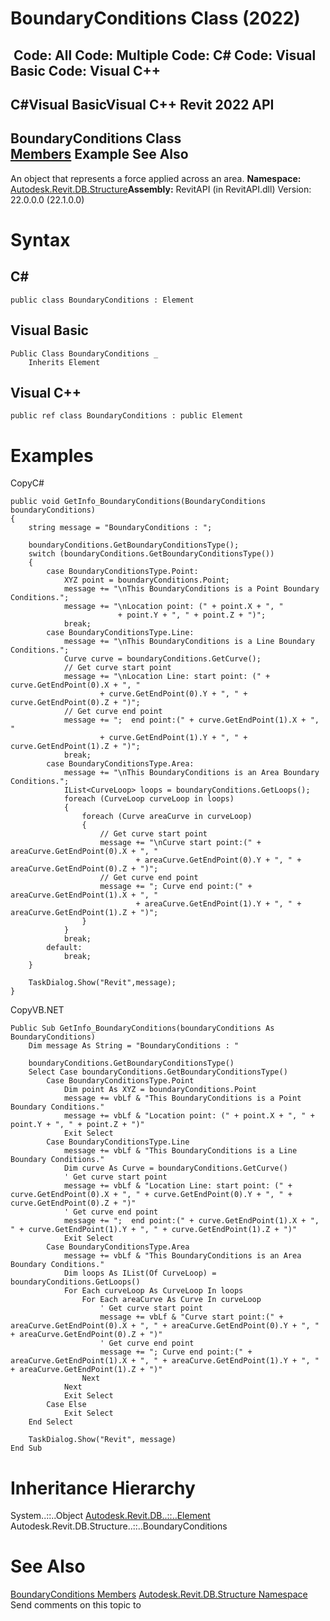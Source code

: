 # BoundaryConditions Class (2022)

﻿
 Code: All Code: Multiple Code: C# Code: Visual Basic Code: Visual C++   
---  
C#Visual BasicVisual C++
Revit 2022 API  
---  
BoundaryConditions Class  
[Members](8c24b5f4-c86e-9d2f-07bb-fdff4161246c.md "BoundaryConditions Members") Example See Also  
---  
An object that represents a force applied across an area. 
**Namespace:** [Autodesk.Revit.DB.Structure](d586b341-f687-9d90-e96d-255806b7d4fc.md "Autodesk.Revit.DB.Structure Namespace")**Assembly:** RevitAPI (in RevitAPI.dll) Version: 22.0.0.0 (22.1.0.0)
# Syntax
C#  
---  
```text
public class BoundaryConditions : Element
```
  
Visual Basic  
---  
```text
Public Class BoundaryConditions _
	Inherits Element
```
  
Visual C++  
---  
```text
public ref class BoundaryConditions : public Element
```
  
# Examples
CopyC#
```text
public void GetInfo_BoundaryConditions(BoundaryConditions boundaryConditions)
{
    string message = "BoundaryConditions : ";

    boundaryConditions.GetBoundaryConditionsType();
    switch (boundaryConditions.GetBoundaryConditionsType())
    {
        case BoundaryConditionsType.Point:
            XYZ point = boundaryConditions.Point;
            message += "\nThis BoundaryConditions is a Point Boundary Conditions.";
            message += "\nLocation point: (" + point.X + ", "
                        + point.Y + ", " + point.Z + ")";
            break;
        case BoundaryConditionsType.Line:
            message += "\nThis BoundaryConditions is a Line Boundary Conditions.";
            Curve curve = boundaryConditions.GetCurve();
            // Get curve start point
            message += "\nLocation Line: start point: (" + curve.GetEndPoint(0).X + ", "
                    + curve.GetEndPoint(0).Y + ", " + curve.GetEndPoint(0).Z + ")";
            // Get curve end point
            message += ";  end point:(" + curve.GetEndPoint(1).X + ", "
                    + curve.GetEndPoint(1).Y + ", " + curve.GetEndPoint(1).Z + ")";
            break;
        case BoundaryConditionsType.Area:
            message += "\nThis BoundaryConditions is an Area Boundary Conditions.";
            IList<CurveLoop> loops = boundaryConditions.GetLoops();
            foreach (CurveLoop curveLoop in loops)
            {
                foreach (Curve areaCurve in curveLoop)
                {
                    // Get curve start point
                    message += "\nCurve start point:(" + areaCurve.GetEndPoint(0).X + ", "
                            + areaCurve.GetEndPoint(0).Y + ", " + areaCurve.GetEndPoint(0).Z + ")";
                    // Get curve end point
                    message += "; Curve end point:(" + areaCurve.GetEndPoint(1).X + ", "
                            + areaCurve.GetEndPoint(1).Y + ", " + areaCurve.GetEndPoint(1).Z + ")";
                }
            }
            break;
        default:
            break;
    }

    TaskDialog.Show("Revit",message);
}
```

CopyVB.NET
```text
Public Sub GetInfo_BoundaryConditions(boundaryConditions As BoundaryConditions)
    Dim message As String = "BoundaryConditions : "

    boundaryConditions.GetBoundaryConditionsType()
    Select Case boundaryConditions.GetBoundaryConditionsType()
        Case BoundaryConditionsType.Point
            Dim point As XYZ = boundaryConditions.Point
            message += vbLf & "This BoundaryConditions is a Point Boundary Conditions."
            message += vbLf & "Location point: (" + point.X + ", " + point.Y + ", " + point.Z + ")"
            Exit Select
        Case BoundaryConditionsType.Line
            message += vbLf & "This BoundaryConditions is a Line Boundary Conditions."
            Dim curve As Curve = boundaryConditions.GetCurve()
            ' Get curve start point
            message += vbLf & "Location Line: start point: (" + curve.GetEndPoint(0).X + ", " + curve.GetEndPoint(0).Y + ", " + curve.GetEndPoint(0).Z + ")"
            ' Get curve end point
            message += ";  end point:(" + curve.GetEndPoint(1).X + ", " + curve.GetEndPoint(1).Y + ", " + curve.GetEndPoint(1).Z + ")"
            Exit Select
        Case BoundaryConditionsType.Area
            message += vbLf & "This BoundaryConditions is an Area Boundary Conditions."
            Dim loops As IList(Of CurveLoop) = boundaryConditions.GetLoops()
            For Each curveLoop As CurveLoop In loops
                For Each areaCurve As Curve In curveLoop
                    ' Get curve start point
                    message += vbLf & "Curve start point:(" + areaCurve.GetEndPoint(0).X + ", " + areaCurve.GetEndPoint(0).Y + ", " + areaCurve.GetEndPoint(0).Z + ")"
                    ' Get curve end point
                    message += "; Curve end point:(" + areaCurve.GetEndPoint(1).X + ", " + areaCurve.GetEndPoint(1).Y + ", " + areaCurve.GetEndPoint(1).Z + ")"
                Next
            Next
            Exit Select
        Case Else
            Exit Select
    End Select

    TaskDialog.Show("Revit", message)
End Sub
```

# Inheritance Hierarchy
System..::..Object [Autodesk.Revit.DB..::..Element](eb16114f-69ea-f4de-0d0d-f7388b105a16.md "Element Class") Autodesk.Revit.DB.Structure..::..BoundaryConditions
# See Also
[BoundaryConditions Members](8c24b5f4-c86e-9d2f-07bb-fdff4161246c.md "BoundaryConditions Members")
[Autodesk.Revit.DB.Structure Namespace](d586b341-f687-9d90-e96d-255806b7d4fc.md "Autodesk.Revit.DB.Structure Namespace")
Send comments on this topic to 